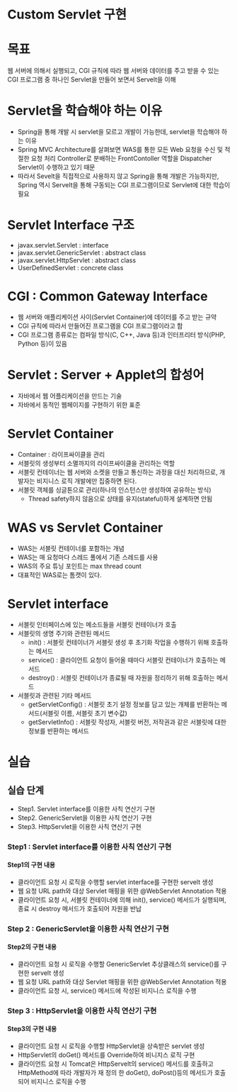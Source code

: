 Custom Servlet 구현
=== 
# 목표 
웹 서버에 의해서 실행되고, CGI 규칙에 따라 웹 서버와 데이터를 주고 받을 수 있는 CGI 프로그램 중 하나인 Servlet을 만들어 보면서 Servelt을 이해

# Servlet을 학습해야 하는 이유
- Spring을 통해 개발 시 servlet을 모르고 개발이 가능한데, servlet을 학습해야 하는 이유
- Spring MVC Architecture를 살펴보면 WAS를 통한 모든 Web 요청을 수신 및 적절한 요청 처리 Controller로 분배하는  FrontContoller 역할을 Dispatcher Servlet이 수행하고 있기 때문
- 따라서 Sevelt을 직접적으로 사용하지 않고 Spring을 통해 개발은 가능하지만, Spring 역시 Servelt을 통해 구동되는 CGI 프로그램이므로 Servlet에 대한 학습이 필요

# Servlet Interface 구조
- javax.servlet.Servlet : interface
- javax.servlet.GenericServlet : abstract class
- javax.servlet.HttpServlet : abstract class
- UserDefinedServlet : concrete class 

# CGI : Common Gateway Interface
- 웹 서버와 애플리케이션 사이(Servlet Container)에 데이터를 주고 받는 규약
- CGI 규칙에 따라서 만들어진 프로그램을 CGI 프로그램이라고 함
- CGI 프로그램 종류로는 컴파일 방식(C, C++, Java 등)과 인터프리터 방식(PHP, Python 등)이 있음

# Servlet : Server + Applet의 합성어
- 자바에서 웹 어플리케이션을 만드는 기술
- 자바에서 동적인 웹페이지를 구현하기 위한 표준

# Servlet Container
- Container : 라이프싸이클을 관리
- 서블릿의 생성부터 소멸까지의 라이프싸이클을 관리하는 역할
- 서블릿 컨테이너는 웹 서버와 소켓을 만들고 통신하는 과정을 대신 처리하므로, 개발자는 비지니스 로직 개발에만 집중하면 된다.
- 서블릿 객체를 싱글톤으로 관리(하나의 인스턴스만 생성하여 공유하는 방식)
  - Thread safety하지 않음으로 상태를 유지(stateful)하게 설계하면 안됨

# WAS vs Servlet Container
- WAS는 서블릿 컨테이너를 포함하는 개념
- WAS는 매 요청마다 스레드 풀에서 기존 스레드를 사용
- WAS의 주요 튜닝 포인트는 max thread count
- 대표적인 WAS로는 톰캣이 있다.

# Servlet interface
- 서블릿 인터페이스에 있는 메소드들을 서블릿 컨테이너가 호출
- 서블릿의 생명 주기와 관련된 메서드
  - init() : 서블릿 컨테이너가 서블릿 생성 후 초기화 작업을 수행하기 위해 호출하는 메서드
  - service() : 클라이언트 요청이 들어올 때마다 서블릿 컨테이너가 호출하는 메서드
  - destroy() : 서블릿 컨테이너가 종료될 때 자원을 정리하기 위해 호출하는 메서드
- 서블릿과 관련된 기타 메서드
  - getServletConfig() : 서블릿 초기 설정 정보를 담고 있는 개체를 반환하는 메서드(서블릿 이름, 서블릿 초기 변수값)
  - getServletInfo() : 서블릿 작성자, 서블릿 버전, 저작권과 같은 서블릿에 대한 정보를 반환하는 메서드

# 실습
## 실습 단계
- Step1. Servlet interface를 이용한 사칙 연산기 구현
- Step2. GenericServlet을 이용한 사칙 연산기 구현
- Step3. HttpServlet을 이용한 사칙 연산기 구현

### Step1 : Servlet interface를 이용한 사칙 연산기 구현
#### Step1의 구현 내용
- 클라이언트 요청 시 로직을 수행할 servlet interface를 구현한 servelt 생성
- 웹 요청 URL path와 대상 Servlet 매핑을 위한 @WebServlet Annotation 적용
- 클라이언트 요청 시, 서블릿 컨테이너에 의해 init(), service() 메서드가 실행되며, 종료 시 destroy 메서드가 호출되어 자원을 반납

### Step 2 : GenericServlet을 이용한 사칙 연산기 구현
#### Step2의 구현 내용
- 클라이언트 요청 시 로직을 수행할 GenericServlet 추상클래스의 service()를 구현한 servelt 생성
- 웹 요청 URL path와 대상 Servlet 매핑을 위한 @WebServlet Annotation 적용
- 클라이언트 요청 시, service() 메서드에 작성된 비지니스 로직을 수행

### Step 3 : HttpServlet을 이용한 사칙 연산기 구현
#### Step3의 구현 내용
- 클라이언트 요청 시 로직을 수행할 HttpServlet을 상속받은 servlet 생성
- HttpServlet의 doGet() 메서드를 Override하여 비니지스 로직 구현
- 클라이언트 요청 시 Tomcat은 HttpServelt의 service() 메서드를 호출하고 HttpMethod에 따라 개발자가 재 정의 한 doGet(), doPost()등의 메서드가 호출되어 비지니스 로직을 수행